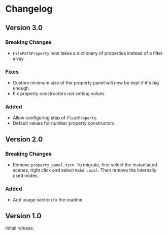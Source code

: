 # Changelog

## Version 3.0

### Breaking Changes

- `FilePathProperty` now takes a dictionary of properties instead of a filter array.

### Fixes

- Custom minimum size of the property panel will now be kept if it's big enough.
- Fix property constructors not setting values

### Added

- Allow configuring step of `FloatProperty`.
- Default values for number property constructors.

## Version 2.0

### Breaking Changes

- Remove `property_panel.tscn`. To migrate, first select the instantiated scenes, right click and select `Make Local`. Then remove the internally used nodes.

### Added

- Add usage section to the readme.

## Version 1.0

Initial release.
